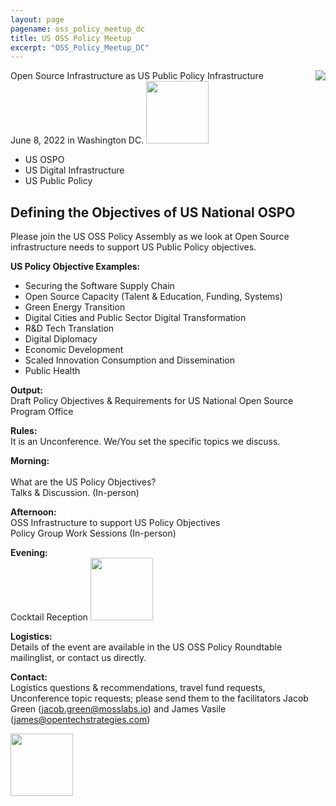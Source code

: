 ```yaml
---
layout: page
pagename: oss_policy_meetup_dc
title: US OSS Policy Meetup
excerpt: "OSS_Policy_Meetup_DC"
---
```


<a href="https://www.eventbrite.com/e/us-ospo-us-policy-objectives-digital-infrastructure-tickets-318956335987"><img src="{{ ASSET_PATH }}/assets/images/InfrastructureUSOSPO.png" style="float:right;max-width:300px;" /></a>

Open Source Infrastructure as US Public Policy Infrastructure<br>
June 8, 2022 in Washington DC.
<a href="https://www.eventbrite.com/e/us-ospo-us-policy-objectives-digital-infrastructure-tickets-318956335987"><img src="{{ ASSET_PATH }}/assets/images/register.png" width="100"/></a>

- US OSPO
- US Digital Infrastructure 
- US Public Policy

## **Defining the Objectives of US National OSPO**

Please join the US OSS Policy Assembly as we look at Open Source infrastructure needs to support US Public Policy objectives. <br>


**US Policy Objective Examples:**<br>
- Securing the Software Supply Chain
- Open Source Capacity (Talent & Education, Funding, Systems)
- Green Energy Transition
- Digital Cities and Public Sector Digital Transformation
- R&D Tech Translation
- Digital Diplomacy
- Economic Development
- Scaled Innovation Consumption and Dissemination
- Public Health

**Output:**  <br>
Draft Policy Objectives & Requirements for US National Open Source Program Office

**Rules:**  <br>
It is an Unconference.  We/You set the specific topics we discuss.<br>

**Morning:**  <br>  	
What are the US Policy Objectives? <br>
Talks & Discussion. (In-person)<br>

**Afternoon:** 	<br>
OSS Infrastructure to support US Policy Objectives <br>
Policy Group Work Sessions (In-person)<br>

**Evening:** 	<br>
Cocktail Reception <a href="https://www.eventbrite.com/e/open-tech-after-work-tickets-319130416667"><img src="{{ ASSET_PATH }}/assets/images/register.png" width="100"/></a> 

**Logistics:** 	<br>
Details of the event are available in the US OSS Policy Roundtable mailinglist, or contact us directly.  

**Contact:** <br>
Logistics questions & recommendations, travel fund requests, Unconference topic requests; please send them to the facilitators Jacob Green (<a href="mailto:jacob.green@mosslabs.io">jacob.green@mosslabs.io</a>) and James Vasile (<a href="mailto:james@opentechstrategies.com">james@opentechstrategies.com</a>)

<a href="https://www.eventbrite.com/e/us-ospo-us-policy-objectives-digital-infrastructure-tickets-318956335987"><img src="{{ ASSET_PATH }}/assets/images/register.png" width="100"/></a>


